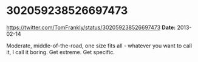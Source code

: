 # 302059238526697473
https://twitter.com/TomFrankly/status/302059238526697473
**Date:** 2013-02-14

Moderate, middle-of-the-road, one size fits all - whatever you want to call it, I call it boring. Get extreme. Get specific.

